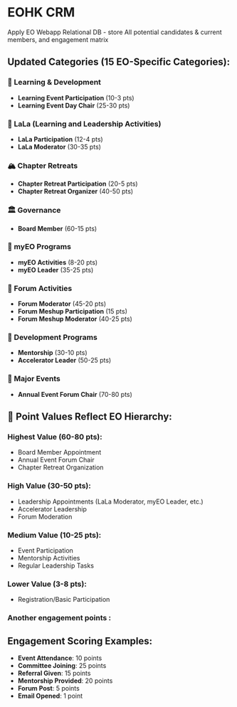 # EOHK CRM

Apply EO Webapp
Relational DB - store All potential candidates & current members, and engagement matrix

## **Updated Categories (15 EO-Specific Categories):**

### **🎯 Learning & Development**
- **Learning Event Participation** (10-3 pts)
- **Learning Event Day Chair** (25-30 pts)
  
### **👥 LaLa (Learning and Leadership Activities)**
- **LaLa Participation** (12-4 pts)
- **LaLa Moderator** (30-35 pts)

### **🏔️ Chapter Retreats**
- **Chapter Retreat Participation** (20-5 pts)
- **Chapter Retreat Organizer** (40-50 pts)

### **🏛️ Governance**
- **Board Member** (60-15 pts)

### **🌟 myEO Programs**
- **myEO Activities** (8-20 pts)
- **myEO Leader** (35-25 pts)

### **💬 Forum Activities**
- **Forum Moderator** (45-20 pts)
- **Forum Meshup Participation** (15 pts)
- **Forum Meshup Moderator** (40-25 pts)

### **🤝 Development Programs**
- **Mentorship** (30-10 pts)
- **Accelerator Leader** (50-25 pts)

### **🎉 Major Events**
- **Annual Event Forum Chair** (70-80 pts)

## 🎯 **Point Values Reflect EO Hierarchy:**

### **Highest Value (60-80 pts):**
- Board Member Appointment
- Annual Event Forum Chair
- Chapter Retreat Organization

### **High Value (30-50 pts):**
- Leadership Appointments (LaLa Moderator, myEO Leader, etc.)
- Accelerator Leadership
- Forum Moderation

### **Medium Value (10-25 pts):**
- Event Participation
- Mentorship Activities
- Regular Leadership Tasks

### **Lower Value (3-8 pts):**
- Registration/Basic Participation

### Another engagement points :

## **Engagement Scoring Examples:**

- **Event Attendance**: 10 points
- **Committee Joining**: 25 points
- **Referral Given**: 15 points
- **Mentorship Provided**: 20 points
- **Forum Post**: 5 points
- **Email Opened**: 1 point
